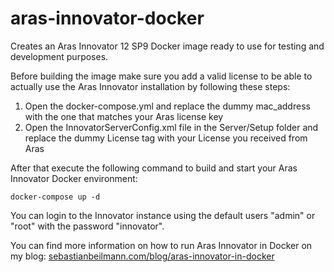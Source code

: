 # aras-innovator-docker
Creates an Aras Innovator 12 SP9 Docker image ready to use for testing and development purposes.

Before building the image make sure you add a valid license to be able to actually use the Aras Innovator installation by following these steps:

<ol>
  <li>Open the docker-compose.yml and replace the dummy mac_address with the one that matches your Aras license key</li>
  <li>Open the InnovatorServerConfig.xml file in the Server/Setup folder and replace the dummy License tag with your License you received from Aras</li>
</ol>

After that execute the following command to build and start your Aras Innovator Docker environment:

```
docker-compose up -d
```

You can login to the Innovator instance using the default users "admin" or "root" with the password "innovator".

You can find more information on how to run Aras Innovator in Docker on my blog: [sebastianbeilmann.com/blog/aras-innovator-in-docker](https://www.sebastianbeilmann.com/blog/aras-innovator-in-docker/)
